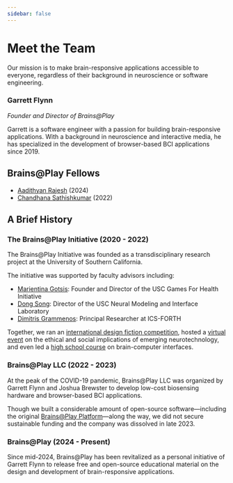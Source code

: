 ```yaml
---
sidebar: false
---
```


# Meet the Team
Our mission is to make brain-responsive applications accessible to everyone, regardless of their background in neuroscience or software engineering.

### Garrett Flynn
*Founder and Director of Brains@Play*

Garrett is a software engineer with a passion for building brain-responsive applications. With a background in neuroscience and interactive media, he has specialized in the development of browser-based BCI applications since 2019.

## Brains@Play Fellows
- [Aadithyan Rajesh](https://www.linkedin.com/in/aadithyanrajesh/) (2024)
- [Chandhana Sathishkumar](https://www.linkedin.com/in/chandhanas/) (2022)

## A Brief History
### The Brains@Play Initiative (2020 - 2022)
The Brains@Play Initiative was founded as a transdisciplinary research project at the University of Southern California. 

The initiative was supported by faculty advisors including: 
- [Marientina Gotsis](https://www.linkedin.com/in/marientina-gotsis-24041a5/): Founder and Director of the USC Games For Health Initiative
- [Dong Song](https://www.linkedin.com/in/dong-song-159aa221/): Director of the USC Neural Modeling and Interface Laboratory
- [Dimitris Grammenos](https://www.linkedin.com/in/dgrammenos/): Principal Researcher at ICS-FORTH

Together, we ran an [international design fiction competition](/projects/initiative/brains-and-games-competition.md), hosted a [virtual event](/projects/initiative/livewire.md) on the ethical and social implications of emerging neurotechnology, and even led a [high school course](/projects/initiative/brains-at-play-course.md) on brain-computer interfaces.

### Brains@Play LLC (2022 - 2023)
At the peak of the COVID-19 pandemic, Brains@Play LLC was organized by Garrett Flynn and Joshua Brewster to develop low-cost biosensing hardware and browser-based BCI applications.

Though we built a considerable amount of open-source software—including the original [Brains@Play Platform](https://app.brainsatplay.com)—along the way, we did not secure sustainable funding and the company was dissolved in late 2023.

### Brains@Play (2024 - Present)
Since mid-2024, Brains@Play has been revitalized as a personal initiative of Garrett Flynn to release free and open-source educational material on the design and development of brain-responsive applications.